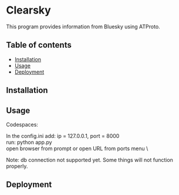 # Clearsky

This program provides information from Bluesky using ATProto.

## Table of contents

- [Installation](#installation)
- [Usage](#usage)
- [Deployment](#deployment)

## Installation

## Usage
Codespaces:

In the config.ini add: ip = 127.0.0.1, port = 8000 \
run: python app.py \
open browser from prompt or open URL from ports menu \

Note: db connection not supported yet. Some things will not function properly.

## Deployment